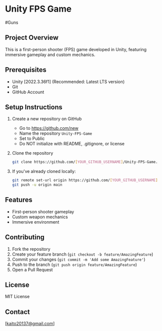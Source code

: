 # Unity FPS Game
#Guns

## Project Overview
This is a first-person shooter (FPS) game developed in Unity, featuring immersive gameplay and custom mechanics.

## Prerequisites
- Unity [2022.3.36f1] (Recommended: Latest LTS version)
- Git
- GitHub Account

## Setup Instructions
1. Create a new repository on GitHub
   - Go to https://github.com/new
   - Name the repository `Unity-FPS-Game`
   - Set to Public
   - Do NOT initialize with README, .gitignore, or license

2. Clone the repository
   ```bash
   git clone https://github.com/[YOUR_GITHUB_USERNAME]/Unity-FPS-Game.git
   ```

3. If you've already cloned locally:
   ```bash
   git remote set-url origin https://github.com/[YOUR_GITHUB_USERNAME]/Unity-FPS-Game.git
   git push -u origin main
   ```

## Features
- First-person shooter gameplay
- Custom weapon mechanics
- Immersive environment

## Contributing
1. Fork the repository
2. Create your feature branch (`git checkout -b feature/AmazingFeature`)
3. Commit your changes (`git commit -m 'Add some AmazingFeature'`)
4. Push to the branch (`git push origin feature/AmazingFeature`)
5. Open a Pull Request

## License
MIT License

## Contact
[kaito20137@gmail.com]
